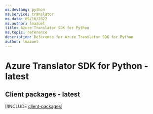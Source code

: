 ```yaml
---
ms.devlang: python
ms.service: translator
ms.data: 09/16/2022
ms.author: lmazuel
title: Azure Translator SDK for Python
ms.topic: reference
description: Reference for Azure Translator SDK for Python
author: lmazuel
---
```

# Azure Translator SDK for Python - latest

## Client packages - latest
[!INCLUDE [client-packages](translator-client-index.md)]